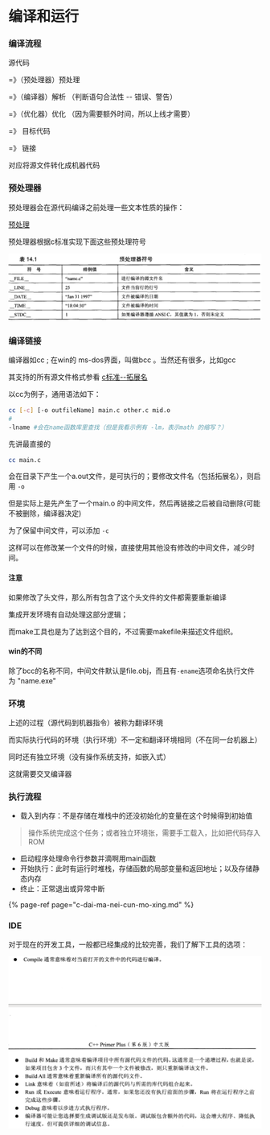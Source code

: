 # 编译和运行

### 编译流程

源代码

=》（预处理器）预处理  

=》（编译器）解析 （判断语句合法性 -- 错误、警告）

=》（优化器）优化  （因为需要额外时间，所以上线才需要）

=》 目标代码 

=》 链接   

对应将源文件转化成机器代码

### 预处理器

预处理器会在源代码编译之前处理一些文本性质的操作：

[预处理](./pre-process/pre-process-index.md)

预处理器根据c标准实现下面这些预处理符号

![&#x9884;&#x5904;&#x7406;&#x7B26;&#x53F7;](../../.gitbook/assets/pre-signal.png)

### 编译链接

编译器如cc ; 在win的 ms-dos界面，叫做bcc 。当然还有很多，比如gcc

其支持的所有源文件格式参看 [c标准--拓展名](../overview/c-biao-zhun.md#tuo-zhan-ming-bu-fen)

以cc为例子，通用语法如下：

```bash
cc [-c] [-o outfileName] main.c other.c mid.o
# 
-lname #会在name函数库里查找（但是我看示例有 -lm，表示math 的缩写？）
```

先讲最直接的

```bash
cc main.c
```

会在目录下产生一个a.out文件，是可执行的；要修改文件名（包括拓展名），则启用 `-o`

但是实际上是先产生了一个main.o 的中间文件，然后再链接之后被自动删除\(可能不被删除，编译器决定\)

为了保留中间文件，可以添加 `-c`

这样可以在修改某一个文件的时候，直接使用其他没有修改的中间文件，减少时间。

#### 注意

如果修改了头文件，那么所有包含了这个头文件的文件都需要重新编译  

集成开发环境有自动处理这部分逻辑；

而make工具也是为了达到这个目的，不过需要makefile来描述文件组织。

#### win的不同

除了bcc的名称不同，中间文件默认是file.obj，而且有`-ename`选项命名执行文件为 "name.exe"

### 环境

上述的过程（源代码到机器指令）被称为翻译环境  

而实际执行代码的环境（执行环境）不一定和翻译环境相同（不在同一台机器上）  

同时还有独立环境（没有操作系统支持，如嵌入式）

这就需要交叉编译器

### 执行流程

* 载入到内存：不是存储在堆栈中的还没初始化的变量在这个时候得到初始值

> 操作系统完成这个任务；或者独立环境张，需要手工载入，比如把代码存入ROM

* 启动程序处理命令行参数并滴啊用main函数  
* 开始执行：此时有运行时堆栈，存储函数的局部变量和返回地址；以及存储静态内存
* 终止：正常退出或异常中断

{% page-ref page="c-dai-ma-nei-cun-mo-xing.md" %}

### IDE

对于现在的开发工具，一般都已经集成的比较完善，我们了解下工具的选项：



![ide&#x7684;&#x64CD;&#x4F5C;&#x8BF4;&#x660E;](../../.gitbook/assets/option-ide%20%281%29.png)



